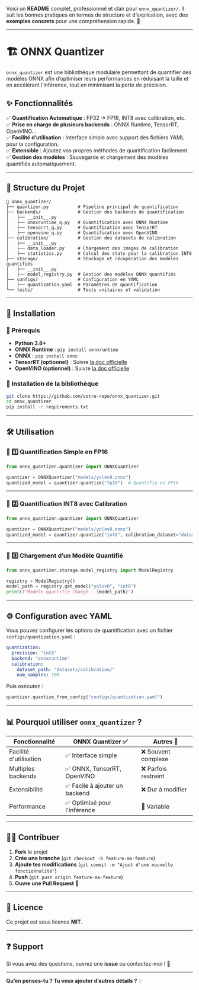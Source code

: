 Voici un **README** complet, professionnel et clair pour `onnx_quantizer/`. Il suit les bonnes pratiques en termes de structure et d’explication, avec des **exemples concrets** pour une compréhension rapide. 🚀  

---  

# 🏗 **ONNX Quantizer**  

`onnx_quantizer` est une bibliothèque modulaire permettant de quantifier des modèles ONNX afin d’optimiser leurs performances en réduisant la taille et en accélérant l’inférence, tout en minimisant la perte de précision.  

## ✨ **Fonctionnalités**  
✅ **Quantification Automatique** : FP32 → FP16, INT8 avec calibration, etc.  
✅ **Prise en charge de plusieurs backends** : ONNX Runtime, TensorRT, OpenVINO...  
✅ **Facilité d’utilisation** : Interface simple avec support des fichiers YAML pour la configuration.  
✅ **Extensible** : Ajoutez vos propres méthodes de quantification facilement.  
✅ **Gestion des modèles** : Sauvegarde et chargement des modèles quantifiés automatiquement.  

---

## 📂 **Structure du Projet**  
```
📁 onnx_quantizer/
├── quantizer.py           # Pipeline principal de quantification
├── backends/              # Gestion des backends de quantification
│   ├── __init__.py
│   ├── onnxruntime_q.py   # Quantification avec ONNX Runtime
│   ├── tensorrt_q.py      # Quantification avec TensorRT
│   ├── openvino_q.py      # Quantification avec OpenVINO
├── calibration/           # Gestion des datasets de calibration
│   ├── __init__.py
│   ├── data_loader.py     # Chargement des images de calibration
│   ├── statistics.py      # Calcul des stats pour la calibration INT8
├── storage/               # Stockage et récupération des modèles quantifiés
│   ├── __init__.py
│   ├── model_registry.py  # Gestion des modèles ONNX quantifiés
├── configs/               # Configuration en YAML
│   ├── quantization.yaml  # Paramètres de quantification
└── tests/                 # Tests unitaires et validation
```

---

## 🚀 **Installation**  

### 🔹 **Prérequis**  
- **Python 3.8+**  
- **ONNX Runtime** : `pip install onnxruntime`  
- **ONNX** : `pip install onnx`  
- **TensorRT (optionnel)** : Suivre [la doc officielle](https://developer.nvidia.com/tensorrt)  
- **OpenVINO (optionnel)** : Suivre [la doc officielle](https://docs.openvino.ai/latest/)  

### 🔹 **Installation de la bibliothèque**  
```bash
git clone https://github.com/votre-repo/onnx_quantizer.git
cd onnx_quantizer
pip install -r requirements.txt
```

---

## 🛠 **Utilisation**  

### 📌 **1️⃣ Quantification Simple en FP16**  
```python
from onnx_quantizer.quantizer import ONNXQuantizer

quantizer = ONNXQuantizer("models/yolov8.onnx")
quantized_model = quantizer.quantize("fp16")  # Quantifie en FP16
```

---

### 📌 **2️⃣ Quantification INT8 avec Calibration**  
```python
from onnx_quantizer.quantizer import ONNXQuantizer

quantizer = ONNXQuantizer("models/yolov8.onnx")
quantized_model = quantizer.quantize("int8", calibration_dataset="datasets/calibration/")
```

---

### 📌 **3️⃣ Chargement d’un Modèle Quantifié**  
```python
from onnx_quantizer.storage.model_registry import ModelRegistry

registry = ModelRegistry()
model_path = registry.get_model("yolov8", "int8")
print(f"Modèle quantifié chargé : {model_path}")
```

---

## ⚙ **Configuration avec YAML**  
Vous pouvez configurer les options de quantification avec un fichier `configs/quantization.yaml` :  

```yaml
quantization:
  precision: "int8"
  backend: "onnxruntime"
  calibration:
    dataset_path: "datasets/calibration/"
    num_samples: 100
```

Puis exécutez :  
```python
quantizer.quantize_from_config("configs/quantization.yaml")
```

---

## 📊 **Pourquoi utiliser `onnx_quantizer` ?**  
| Fonctionnalité         | ONNX Quantizer ✅ | Autres 🔻  |
|------------------------|------------------|------------|
| Facilité d'utilisation | ✅ Interface simple  | ❌ Souvent complexe |
| Multiples backends     | ✅ ONNX, TensorRT, OpenVINO  | ❌ Parfois restreint |
| Extensibilité          | ✅ Facile à ajouter un backend  | ❌ Dur à modifier |
| Performance            | ✅ Optimisé pour l'inférence  | 🔄 Variable |

---

## 🧑‍💻 **Contribuer**  
1. **Fork** le projet  
2. **Crée une branche** (`git checkout -b feature-ma-feature`)  
3. **Ajoute tes modifications** (`git commit -m "Ajout d'une nouvelle fonctionnalité"`)  
4. **Push** (`git push origin feature-ma-feature`)  
5. **Ouvre une Pull Request** 🚀  

---

## 📜 **Licence**  
Ce projet est sous licence **MIT**.  

---

## ❓ **Support**  
Si vous avez des questions, ouvrez une **issue** ou contactez-moi ! 🚀  

---

**Qu’en penses-tu ? Tu veux ajouter d’autres détails ?** 💡